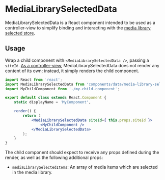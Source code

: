 # MediaLibrarySelectedData

MediaLibrarySelectedData is a React component intended to be used as a controller-view to simplify binding and interacting with the [media library selected store](../../../lib/media/library-selected-store.js).

## Usage

Wrap a child component with `<MediaLibrarySelectedData />`, passing a `siteId`. [As a controller-view](https://facebook.github.io/flux/docs/overview.html#views-and-controller-views), MediaLibrarySelectedData does not render any content of its own; instead, it simply renders the child component.

```jsx
import React from 'react';
import MediaLibrarySelectedData from 'components/data/media-library-selected-data';
import MyChildComponent from './my-child-component';

export default class extends React.Component {
	static displayName = 'MyComponent',

	render() {
		return (
			<MediaLibrarySelectedData siteId={ this.props.siteId }>
				<MyChildComponent />
			</MediaLibrarySelectedData>
		);
	}
}
```

The child component should expect to receive any props defined during the render, as well as the following additional props:

- `mediaLibrarySelectedItems`: An array of media items which are selected in the media library.
